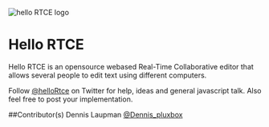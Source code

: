 ![hello RTCE logo](https://cloud.githubusercontent.com/assets/1274858/12563133/008cbadc-c3a9-11e5-9614-c77bc6e7a45a.png)

# Hello RTCE
Hello RTCE is an opensource webased Real-Time Collaborative editor that allows several people to edit text using different computers.


Follow [@helloRtce](https://www.twitter.com/helloRtce) on Twitter for help, ideas and general javascript talk. Also feel free to post your implementation.

##Contributor(s)
Dennis Laupman [@Dennis_pluxbox](https://www.twitter.com/Dennis_pluxbox)

